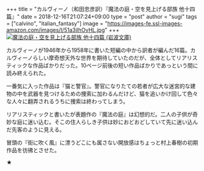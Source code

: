 +++
title = "カルヴィーノ（和田忠彦訳）『魔法の庭・空を見上げる部族 他十四篇』"
date = 2018-12-16T21:07:24+09:00
type = "post"
author = "sugi"
tags = ["calvino", "italian_fantasy"]
image = "https://images-fe.ssl-images-amazon.com/images/I/51a3ilhOvHL.jpg"
+++
<a href="http://www.amazon.co.jp/exec/obidos/ASIN/4003270975/chezsugi-22/ref=nosim/" name="amazletlink" target="_blank"><img src="https://images-fe.ssl-images-amazon.com/images/I/51a3ilhOvHL.jpg" alt="魔法の庭・空を見上げる部族 他十四篇 (岩波文庫)" class="alignleft" /></a>

カルヴィーノが1946年から1958年に書いた短編の中から訳者が編んだ16篇。カルヴィーノらしい摩奇想天外な世界を期待していたのだが、全体としてリアリスティックな作品ばかりだった。10ページ前後の短い作品ばかりであっという間に読み終えられた。

一番気に入った作品は『猫と警官』。警官になりたての若者が広大な迷宮的な建物の中を武器を見つけるための捜索に加わるんだけど、猫を追いかけ回して色々な人々に翻弄されるうちに捜索は終わってしまう。

リアリスティックと書いたが表題作の『魔法の庭』は幻想的だ。二人の子供が奇妙な庭に迷い込む。そこの住人らしき子供は妙におどおどしていて先に迷い込んだ先客のように見える。

冒頭の『街に吹く風』に漂うどこにも属さない開放感はちょっと村上春樹の初期作品を彷彿とさせた。

★